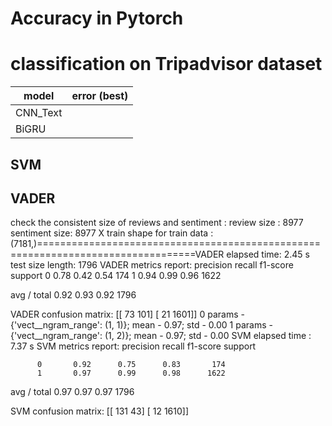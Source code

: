 # Accuracy in Pytorch  

# classification on **Tripadvisor dataset**

model                                                                     | error (best)     
--------------------------------------------------------------------------| ------------------- 
CNN_Text                                                                  | 
BiGRU                                                                     | 







## SVM

## VADER 



check the consistent size of reviews and sentiment :  review size :  8977 sentiment size:  8977
 X train shape for train data :  (7181,)=================================================================================VADER elapsed time:  2.45  s
test size length:  1796
VADER metrics report:
             precision    recall  f1-score   support
          0       0.78      0.42      0.54       174          1       0.94      0.99      0.96      1622

avg / total       0.92      0.93      0.92      1796

VADER confusion matrix:
[[  73  101]
 [  21 1601]]
0 params - {'vect__ngram_range': (1, 1)}; mean - 0.97; std - 0.00
1 params - {'vect__ngram_range': (1, 2)}; mean - 0.97; std - 0.00
SVM elapsed time :  7.37  s
SVM metrics report:
             precision    recall  f1-score   support

          0       0.92      0.75      0.83       174
          1       0.97      0.99      0.98      1622

avg / total       0.97      0.97      0.97      1796

SVM confusion matrix:
[[ 131   43]
 [  12 1610]]